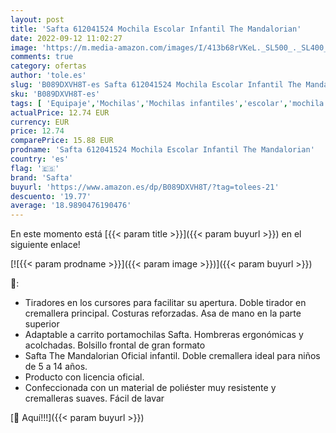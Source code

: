 ```yaml
---
layout: post
title: 'Safta 612041524 Mochila Escolar Infantil The Mandalorian'
date: 2022-09-12 11:02:27
image: 'https://m.media-amazon.com/images/I/413b68rVKeL._SL500_._SL400_.jpg'
comments: true
category: ofertas
author: 'tole.es'
slug: 'B089DXVH8T-es Safta 612041524 Mochila Escolar Infantil The Mandalorian'
sku: 'B089DXVH8T-es'
tags: [ 'Equipaje','Mochilas','Mochilas infantiles','escolar','mochila','safta','🇪🇸', ]
actualPrice: 12.74 EUR
currency: EUR
price: 12.74
comparePrice: 15.88 EUR
prodname: 'Safta 612041524 Mochila Escolar Infantil The Mandalorian'
country: 'es'
flag: '🇪🇸'
brand: 'Safta'
buyurl: 'https://www.amazon.es/dp/B089DXVH8T/?tag=tolees-21'
descuento: '19.77'
average: '18.9890476190476'
---
```


En este momento está [{{< param title >}}]({{< param buyurl >}}) en el siguiente enlace!

[![{{< param prodname >}}]({{< param image >}})]({{< param buyurl >}})

🔎:

- Tiradores en los cursores para facilitar su apertura. Doble tirador en cremallera principal. Costuras reforzadas. Asa de mano en la parte superior
- Adaptable a carrito portamochilas Safta. Hombreras ergonómicas y acolchadas. Bolsillo frontal de gran formato
- Safta The Mandalorian Oficial infantil. Doble cremallera ideal para niños de 5 a 14 años.
- Producto con licencia oficial.
- Confeccionada con un material de poliéster muy resistente y cremalleras suaves. Fácil de lavar

[🛒 Aquí!!!]({{< param buyurl >}})
